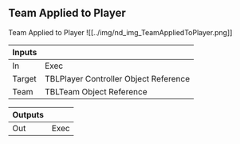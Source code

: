 ## Team Applied to Player
Team Applied to Player
![[../img/nd_img_TeamAppliedToPlayer.png]]

|Inputs||
|--|--|
| In | Exec |
| Target | TBLPlayer Controller Object Reference |
| Team | TBLTeam Object Reference |

|Outputs||
|--|--|
| Out | Exec |
